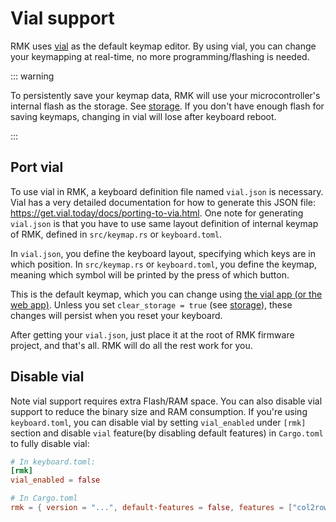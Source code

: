 # Vial support

RMK uses [vial](https://get.vial.today/) as the default keymap editor. By using vial, you can change your keymapping at real-time, no more programming/flashing is needed.

::: warning

To persistently save your keymap data, RMK will use your microcontroller's internal flash as the storage. See [storage](./configuration/storage.md). If you don't have enough flash for saving keymaps, changing in vial will lose after keyboard reboot.

:::

## Port vial

To use vial in RMK, a keyboard definition file named `vial.json` is necessary. Vial has a very detailed documentation for how to generate this JSON file: <https://get.vial.today/docs/porting-to-via.html>. One note for generating `vial.json` is that you have to use same layout definition of internal keymap of RMK, defined in `src/keymap.rs` or `keyboard.toml`.

In `vial.json`, you define the keyboard layout, specifying which keys are in which position. In `src/keymap.rs` or `keyboard.toml`, you define the keymap, meaning which symbol will be printed by the press of which button.

This is the default keymap, which you can change using [the vial app (or the web app)](https://get.vial.today). Unless you set `clear_storage = true` (see [storage](./configuration/storage.md)), these changes will persist when you reset your keyboard.

After getting your `vial.json`, just place it at the root of RMK firmware project, and that's all. RMK will do all the rest work for you.

## Disable vial

Note vial support requires extra Flash/RAM space. You can also disable vial support to reduce the binary size and RAM consumption. If you're using `keyboard.toml`, you can disable vial by setting `vial_enabled` under `[rmk]` section and disable `vial` feature(by disabling default features) in `Cargo.toml` to fully disable vial:

```toml
# In keyboard.toml:
[rmk]
vial_enabled = false

# In Cargo.toml
rmk = { version = "...", default-features = false, features = ["col2row"] }
```